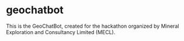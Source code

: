 # geochatbot
This is the GeoChatBot, created for the hackathon organized by Mineral Exploration and Consultancy Limited (MECL).
